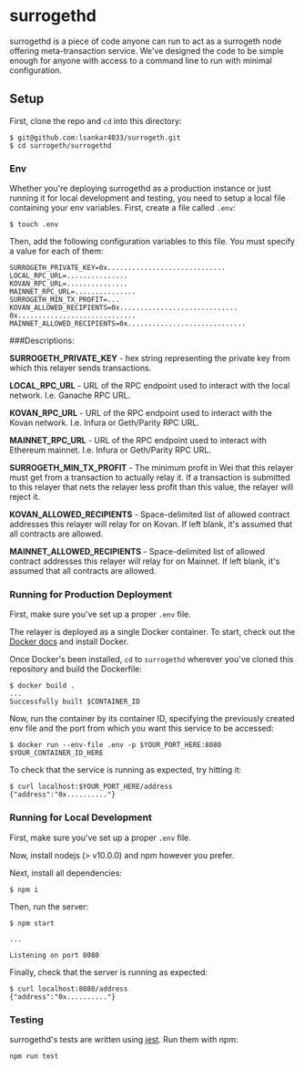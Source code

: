 # surrogethd

surrogethd is a piece of code anyone can run to act as a surrogeth node offering meta-transaction service. We've designed the code to be simple enough for anyone with access to a command line to run with minimal configuration.

## Setup

First, clone the repo and `cd` into this directory:

```
$ git@github.com:lsankar4033/surrogeth.git
$ cd surrogeth/surrogethd
```

### Env

Whether you're deploying surrogethd as a production instance or just running it for local development and testing, you need to setup a local file containing your env variables. First, create a file called `.env`:

```
$ touch .env
```

Then, add the following configuration variables to this file. You must specify a value for each of them:

```
SURROGETH_PRIVATE_KEY=0x.............................
LOCAL_RPC_URL=...............
KOVAN_RPC_URL=...............
MAINNET_RPC_URL=...............
SURROGETH_MIN_TX_PROFIT=...
KOVAN_ALLOWED_RECIPIENTS=0x............................. 0x.............................
MAINNET_ALLOWED_RECIPIENTS=0x.............................
```

###Descriptions:

**SURROGETH_PRIVATE_KEY** - hex string representing the private key from which this relayer sends transactions.

**LOCAL_RPC_URL** - URL of the RPC endpoint used to interact with the local network. I.e. Ganache RPC URL.

**KOVAN_RPC_URL** - URL of the RPC endpoint used to interact with the Kovan network. I.e. Infura or Geth/Parity RPC URL.

**MAINNET_RPC_URL** - URL of the RPC endpoint used to interact with Ethereum mainnet. I.e. Infura or Geth/Parity RPC URL.

**SURROGETH_MIN_TX_PROFIT** - The minimum profit in Wei that this relayer must get from a transaction to actually relay it. If a transaction is submitted to this relayer that nets the relayer less profit than this value, the relayer will reject it.

**KOVAN_ALLOWED_RECIPIENTS** - Space-delimited list of allowed contract addresses this relayer will relay for on Kovan. If left blank, it's assumed that all contracts are allowed.

**MAINNET_ALLOWED_RECIPIENTS** - Space-delimited list of allowed contract addresses this relayer will relay for on Mainnet. If left blank, it's assumed that all contracts are allowed.

### Running for Production Deployment

First, make sure you've set up a proper `.env` file.

The relayer is deployed as a single Docker container. To start, check out the [Docker docs](https://docs.docker.com) and install Docker.

Once Docker's been installed, `cd` to `surrogethd` wherever you've cloned this repository and build the Dockerfile:

```
$ docker build .
...
Successfully built $CONTAINER_ID
```

Now, run the container by its container ID, specifying the previously created env file and the port from which you want this service to be accessed:

```
$ docker run --env-file .env -p $YOUR_PORT_HERE:8080 $YOUR_CONTAINER_ID_HERE
```

To check that the service is running as expected, try hitting it:

```
$ curl localhost:$YOUR_PORT_HERE/address
{"address":"0x.........."}
```

### Running for Local Development

First, make sure you've set up a proper `.env` file.

Now, install nodejs (> v10.0.0) and npm however you prefer.

Next, install all dependencies:

```
$ npm i
```

Then, run the server:

```
$ npm start

...

Listening on port 8080
```

Finally, check that the server is running as expected:

```
$ curl localhost:8080/address
{"address":"0x.........."}
```

### Testing

surrogethd's tests are written using [jest](https://jestjs.io/en/). Run them with npm:

```
npm run test
```

